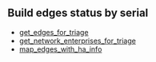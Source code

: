 ## Build edges status by serial
* [get_edges_for_triage](../../repositories/velocloud_repository/get_edges_for_triage.md)
* [get_network_enterprises_for_triage](../../repositories/velocloud_repository/get_network_enterprises_for_triage.md)
* [map_edges_with_ha_info](../../repositories/ha_repository/map_edges_with_ha_info.md)